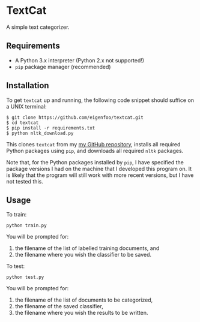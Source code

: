 # TextCat

A simple text categorizer.

## Requirements

* A Python 3.x interpreter (Python 2.x not supported!)
* `pip` package manager (recommended)

## Installation

To get `textcat` up and running, the following code snippet should suffice on a
UNIX terminal:

```
$ git clone https://github.com/eigenfoo/textcat.git
$ cd textcat
$ pip install -r requirements.txt
$ python nltk_download.py
```

This clones `textcat` from my [my GitHub
repository](https://github.com/eigenfoo/textcat), installs all required Python
packages using `pip`, and downloads all required `nltk` packages.

Note that, for the Python packages installed by `pip`, I have specified the
package versions I had on the machine that I developed this program on. It is
likely that the program will still work with more recent versions, but I have
not tested this.

## Usage

To train:

```
python train.py
```

You will be prompted for:
1. the filename of the list of labelled training documents, and 
2. the filename where you wish the classifier to be saved.

To test:

```
python test.py
```

You will be prompted for:
1. the filename of the list of documents to be categorized, 
2. the filename of the saved classifier,
3. the filename where you wish the results to be written.
